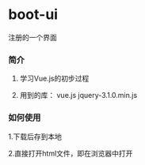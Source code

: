 # boot-ui
注册的一个界面
  
### 简介
1. 学习Vue.js的初步过程

2. 用到的库：
    vue.js
    jquery-3.1.0.min.js
    
### 如何使用
 1.下载后存到本地
 
 2.直接打开html文件，即在浏览器中打开
